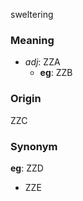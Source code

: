 sweltering
### Meaning
+ _adj_: ZZA
    + __eg__: ZZB

### Origin

ZZC

### Synonym

__eg__: ZZD

+ ZZE


